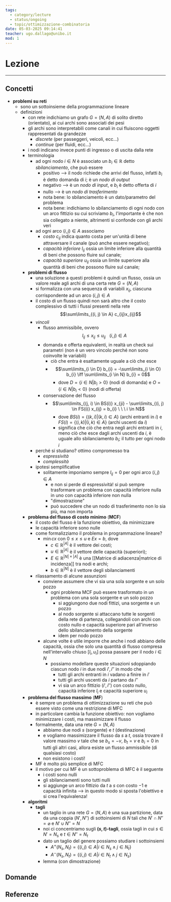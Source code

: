 ```yaml
---
tags:
  - category/lecture
  - status/ongoing
  - topic/ottimizzazione-combinatoria
date: 05-03-2025 09:14:41
teacher: ugo.dallago@unibo.it
mod: 1
---
```

# Lezione
---
## Concetti
- **problemi su reti**
	- sono un sottoinsieme della programmazione lineare
	- definizioni
		- con rete indichiamo un grafo $G = (N, A)$ di solito diretto (orientato), ai cui archi sono associati dei pesi
		- gli archi sono interpretabili come canali in cui fluiscono oggetti rappresentati da grandezze
			- _discrete_ (per passeggeri, veicoli, ecc...)
			- _continue_ (per fluidi, ecc...)
		- i nodi indicano invece punti di ingresso o di uscita dalla rete
		- terminologia
			- ad ogni nodo $i \in N$ è associato un $b_{i} \in \mathbb{R}$ detto _sbilanciamento_, che può essere
				- positivo --> il nodo richiede che arrivi del flusso, infatti $b_{i}$ è detto domanda di $i$; è un _nodo di output_
				- negativo --> è un _nodo di input_, e $b_{i}$ è detto offerta di $i$
				- nullo --> è un _nodo di trasferimento_
				- nota bene: lo sbilanciamento è un dato/parametro del problema
				- nota bene: indichiamo lo sbilanciamento di ogni nodo con un arco fittizio su cui scriviamo $b_{i}$, l'importante è che non sia collegato a niente, altrimenti si confonde con gli archi veri
			- ad ogni arco $(i, j) \in A$ associamo
				- _costo_ $c_{ij}$ indica quanto costa per un'unità di bene attraversare il canale (può anche essere negativo);
				- _capacità inferiore_ $l_{ij}$ ossia un limite inferiore alla quantità di beni che possono fluire sul canale;
				- _capacità superiore_ $u_{ij}$ ossia un limite superiore alla quantità di beni che possono fluire sul canale;
		- **problemi di flusso**
			- una soluzione a questi problemi è quindi un flusso, ossia un valore reale agli archi di una certa rete $G = (N, A)$
			- si formalizza con una sequenza di variabili $x_{ij}$, ciascuna corrispondente ad un arco $(i, j) \in A$
			- il costo di un flusso quindi non sarà altro che il costo complessivo di tutti i flussi presenti nella rete $$\sum\limits_{(i, j) \in A} c_{ij}x_{ij}$$
			- _vincoli_
				- flusso ammissibile, ovvero $$l_{ij} \leq x_{ij} \leq u_{ij} \ \ \ (i, j) \in A$$
				- domanda e offerta equivalenti, in realtà un check sui parametri (non è un vero vincolo perché non sono coinvolte le variabili)
					- ciò che entra è esattamente uguale a ciò che esce
					- $$\sum\limits_{i \in D} b_{i} = -\sum\limits_{i \in O} b_{i} \iff \sum\limits_{i \in N} b_{i} = 0$$
						- dove $D = \{i \in N | b_{i} > 0\}$ (nodi di domanda) e $O = \{i \in N | b_{i} < 0\}$ (nodi di offerta)
				- conservazione del flusso
					- $$\sum\limits_{(j, i) \in BS(i)} x_{ji} - \sum\limits_{(i, j) \in FS(i)} x_{ij} = b_{i} \ \ \ i \in N$$
						- dove $BS(i) = \{(k, i) | (k, i) \in A\}$ (archi entranti in $i$) e $FS(i) = \{(i, k) | (i, k) \in A\}$ (archi uscenti da $i$)
						- significa che ciò che entra negli archi entranti in $i$, meno ciò che esce dagli archi uscenti da $i$, è uguale allo sbilanciamento $b_{i}$; il tutto per ogni nodo $i$
			- perché si studiano? ottimo compromesso tra
				- _espressività_
				- _complessità_
			- ipotesi semplificative
				- solitamente imponiamo sempre $l_{ij} = 0$ per ogni arco $(i, j) \in A$
					- e non si perde di espressività! si può sempre trasformare un problema con capacità inferiore nulla in uno con capacità inferiore non nulla
					- "dimostrazione"
					- può succedere che un nodo di trasferimento non lo sia più, ma non importa
		- **problema del flusso di costo minimo** (**MCF**)
			- il costo del flusso è la funzione obiettivo, da minimizzare
			- le capacità inferiore sono nulle
			- come formalizziamo il problema in programmazione lineare?
				- $\min cx$ con $0 \leq x \leq u$ e $Ex = b$, dove
					- $c \in \mathbb{R}^{|A|}$ è il vettore dei costi;
					- $u \in \mathbb{R}^{|A|}$ è il vettore delle capacità (superiori);
					- $E \in \mathbb{R}^{|N| \times |A|}$ è una [[Matrice di adiacenza|matrice di incidenza]] tra nodi e archi;
					- $b \in \mathbb{R}^{|N|}$ è il vettore degli sbilanciamenti
			- rilassamento di alcune assunzioni
				- conviene assumere che vi sia una sola sorgente e un solo pozzo
					- ogni problema MCF può essere trasformato in un problema con una sola sorgente e un solo pozzo
						- si aggiungono due nodi fittizi, una sorgente e un pozzo
						- al nodo sorgente si attaccano tutte le sorgenti della rete di partenza, collegandoli con archi con costo nullo e capacità superiore pari all'inverso dello sbilanciamento della sorgente
						- idem per nodo pozzo
				- alcune volte è utile imporre che anche i nodi abbiano delle capacità, ossia che solo una quantità di flusso compresa nell'intervallo chiuso $[l_{i}, u_{i}]$ possa passare per il nodo $i \in N$
					- possiamo modellare queste situazioni sdoppiando ciascun nodo $i$ in due nodi $i', i''$ in modo che
						- tutti gli archi entranti in $i$ vadano a finire in $i'$
						- tutti gli archi uscenti da $i$ partano da $i''$
						- vi sia un arco fittizio $(i', i'')$ con costo nullo, capacità inferiore $l_{i}$ e capacità superiore $u_{i}$
		- **problema del flusso massimo** (**MF**)
			- è sempre un problema di ottimizzazione su reti che può essere visto come una restrizione di MFC
			- in particolare cambia la funzione obiettivo: non vogliamo minimizzare i costi, ma massimizzare il flusso
			- formalmente, data una rete $G = (N, A)$
				- abbiamo due nodi $s$ (sorgente) e $t$ (destinazione)
				- e vogliamo massimizzare il flusso da $s$ a $t$, ossia trovare il valore massimo $v$ tale che se $b_{s} = -v$, $b_{t} = v$ e $b_{i} = 0$ in tutti gli altri casi, allora esiste un flusso ammissibile (di qualsiasi costo)
				- non esistono i costi!
			- MF è molto più semplice di MFC
			- il motivo per cui MF è un sottoproblema di MFC è il seguente
				- i costi sono nulli
				- gli sbilanciamenti sono tutti nulli
				- si aggiunge un arco fittizio da $t$ a $s$ con costo $-1$ e capacità infinita --> in questo modo si sposta l'obiettivo e si crea l'equivalenza!
		- **algoritmi**
			- **tagli**
				- un taglio in una rete $G = (N, A)$ è una sua partizione, data da una coppia $(N', N'')$ di sottoinsiemi di $N$ tali che $N' \cap N'' = \varnothing$ e $N' \cup N'' = N$
				- noi ci concentriamo sugli **$(s,t)$-tagli**, ossia tagli in cui $s \in N' = N_{s}$ e $t \in N'' = N_{t}$
				- dato un taglio del genere possiamo studiare i sottoinsiemi
					- $A^{+}(N_{s}, N_{t}) = \{(i, j) \in A | i \in N_{s} \land j \in N_{t}\}$
					- $A^{-}(N_{s}, N_{t}) = \{(i, j) \in A | i \in N_{t} \land j \in N_{s}\}$
				- lemma (con dimostrazione)

## Domande

## Referenze
